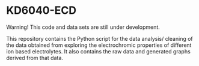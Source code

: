 # KD6040-ECD

Warning! This code and data sets are still under development.

This repository contains the Python script for the data analysis/ cleaning of the data obtained from exploring the electrochromic properties of different ion based electrolytes. It also contains the raw data and generated graphs derived from that data.
